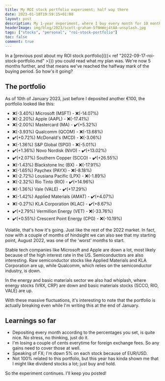 ```yaml
---
title: My ROI stock portfolio experiment; half way there
date: 2023-01-18T19:59:15+01:00
layout: post
description: My 1-year experiment, where I buy every month for 10 months, has crossed the halfway mark. How's it going?
headerImage: img/blog/2023/scott-graham-5fNmWej4tAA-unsplash.jpg
tags: ["stocks", "personal", "roi-stock-portfolio"]
toc: false
comment: true
---
```


In a [previous post about my ROI stock portfolio]({{< ref "2022-09-17-roi-stock-portfolio.md" >}}) you could read 
what my plan was. We're now 5 months further, and that means we've reached the halfway mark of the buying period. 
So how's it going?

## The portfolio

As of 10th of January 2023, just before I deposited another €100, the portfolio looked like this:

- ❌(-3.40%) Microsoft (MSFT) - ❌(-14.07%)
- ❌(-2.20%) Apple (AAPL) - ❌(-17.41%)
- ❌(-2.00%) Mastercard (MA) - ✔️(+5.32%)
- ❌(-3.93%) Qualcomm (QCOM) - ❌(-13.68%)
- ✔️(+0.72%) McDonald's (MCD) - ❌(-3.06%)
- ❌(-1.36%) S&P Global (SPGI) - ❌(-5.01%)
- ✔️(+1.36%) Novo Nordisk (NVO) - ✔️(+13.02%)
- ✔️(+2.07%) Southern Copper (SCCO) - ✔️(+26.55%)
- ❌(-1.43%) Blackstone Inc (BX) - ❌(-17.91%)
- ❌(-1.65%) Paychex (PAYX) - ❌(-8.18%)
- ❌(-2.72%) Lousiana Pacific (LPX) - ❌(-1.89%)
- ❌(-2.32%) Rio Tinto (RIO) - ✔️(+14.96%)
- ❌(-1.36%) Vale (VALE) - ✔️(+17.29%)
- ❌(-1.42%) Applied Materials (AMAT) - ✔️(+4.07%)
- ❌(-0.27%) KLA Corporation (KLAC) - ✔️(+8.67%)
- ✔️(+2.79%) Vermillion Energy (VET) - ❌(-33.76%)
- ✔️(+0.55%) Crescent Point Energy (CPG) - ❌(-10.19%)

Volatile, that's how it's going. Just like the rest of the 2022 market. In fact, now with a couple of months
of hindsight we can also see that my starting point, August 2022, was one of the 'worst' months to start.

Stable tech companies like Microsoft and Apple are down a lot, most likely because of the high interest rate in the US.
Semiconductors are also interesting. Raw semiconductor stocks like Applied Materials and KLA Corporation are up, while
Qualcomm, which relies on the semiconductor industry, is down.

In the energy and basic materials sector we also had whiplash, where energy stocks (VRX, CRP) are down and 
basic materials stocks (SCCO, RIO, VALE) are up.

With these massive fluctuations, it's interesting to note that the portfolio is actually breaking even while I'm writing
this at the end of January.

## Learnings so far

- Depositing every month according to the percentages you set, is quite nice. No stress, no thinking, just do it.
- I'm losing a couple of cents everytime for foreign exchange fees. So any gains need to cover those at well.
- Speaking of FX; I'm down 5% on each stock because of EUR/USD.
- Not 100% related to this portfolio, but this year has kinda shown me that I might like dividend stocks a lot; just buy and hold.

So the experiment continues. I'll keep you posted!